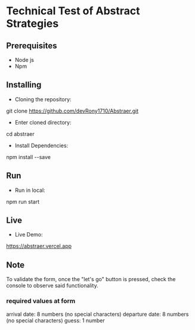 # Technical Test of Abstract Strategies

## Prerequisites

- Node js
- Npm

## Installing

- Cloning the repository:

git clone https://github.com/devRony1710/Abstraer.git

- Enter cloned directory:

cd abstraer

- Install Dependencies:

npm install --save

## Run

- Run in local:

npm run start

## Live

- Live Demo:

https://abstraer.vercel.app

## Note

To validate the form, once the "let's go" button is pressed, check the console to observe said functionality.

### required values at form

arrival date: 8 numbers (no special characters)
departure date: 8 numbers (no special characters)
guess: 1 number
